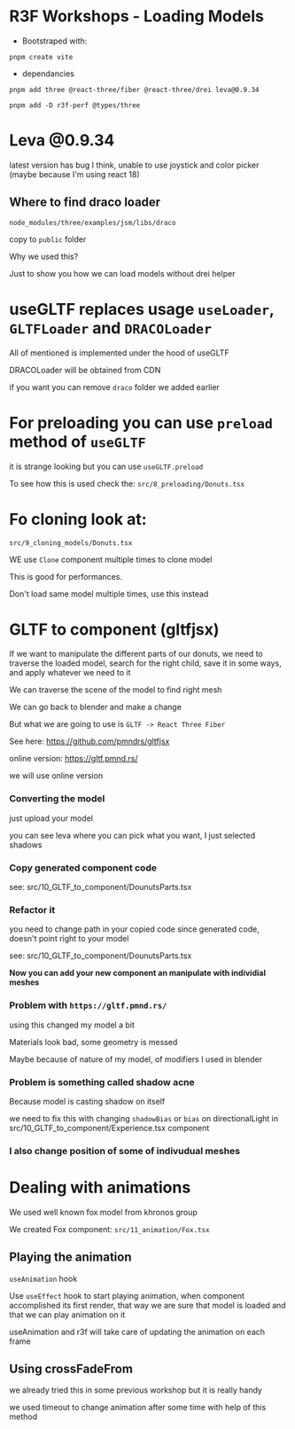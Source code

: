 # R3F Workshops - Loading Models

- Bootstraped with:

```
pnpm create vite
```

- dependancies

```
pnpm add three @react-three/fiber @react-three/drei leva@0.9.34
```

```
pnpm add -D r3f-perf @types/three
```

# Leva @0.9.34

latest version has bug I think, unable to use joystick and color picker (maybe because I'm using react 18)

## Where to find draco loader

`node_modules/three/examples/jsm/libs/draco`

copy to `public` folder

Why we used this?

Just to show you how we can load models without drei helper

# useGLTF replaces usage `useLoader`, `GLTFLoader` and `DRACOLoader`

All of mentioned is implemented under the hood of useGLTF

DRACOLoader will be obtained from CDN

if you want you can remove `draco` folder we added earlier

# For preloading you can use `preload` method of `useGLTF`

it is strange looking but you can use `useGLTF.preload`

To see how this is used check the: `src/8_preloading/Donuts.tsx`

# Fo cloning look at:

`src/9_cloning_models/Donuts.tsx`

WE use `Clone` component multiple times to clone model

This is good for performances.

Don't load same model multiple times, use this instead

# GLTF to component (gltfjsx)

If we want to manipulate the different parts of our donuts, we need to traverse the loaded model, search for the right child, save it in some ways, and apply whatever we need to it

We can traverse the scene of the model to find right mesh

We can go back to blender and make a change

But what we are going to use is `GLTF -> React Three Fiber`

See here: <https://github.com/pmndrs/gltfjsx>

online version: <https://gltf.pmnd.rs/>

we will use online version

### Converting the model

just upload your model

you can see leva where you can pick what you want, I just selected shadows

### Copy generated component code

see: src/10_GLTF_to_component/DounutsParts.tsx

### Refactor it

you need to change path in your copied code since generated code, doesn't point right to your model

see: src/10_GLTF_to_component/DounutsParts.tsx

**Now you can add your new component an manipulate with individial meshes**

### Problem with `https://gltf.pmnd.rs/`

using this changed my model a bit

Materials look bad, some geometry is messed

Maybe because of nature of my model, of modifiers I used in blender

### Problem is something called shadow acne

Because model is casting shadow on itself

we need to fix this with changing `shadowBias` or `bias` on directionalLight in src/10_GLTF_to_component/Experience.tsx component

### I also change position of some of indivudual meshes

# Dealing with animations

We used well known fox model from khronos group

We created Fox component: `src/11_animation/Fox.tsx`

## Playing the animation

`useAnimation` hook

Use `useEffect` hook to start playing animation, when component accomplished its first render, that way we are sure that model is loaded and that we can play animation on it

useAnimation and r3f will take care of updating the animation on each frame

## Using crossFadeFrom

we already tried this in some previous workshop but it is really handy

we used timeout to change animation after some time with help of this method
